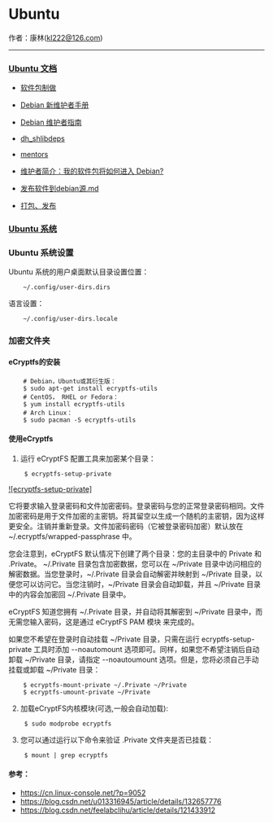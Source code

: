 # Ubuntu

作者：康林(kl222@126.com)

-------------------------

### [Ubuntu 文档](https://www.debian.org/doc/)
- [软件包制做](https://www.debian.org/doc/manuals/packaging-tutorial/packaging-tutorial.en.pdf)
- [Debian 新维护者手册](https://www.debian.org/doc/manuals/maint-guide/index.zh-cn.html)
- [Debian 维护者指南](https://www.debian.org/doc/manuals/debmake-doc/index.zh-cn.html)

- [dh_shlibdeps](http://www.man7.org/linux/man-pages/man1/dh_shlibdeps.1.html)

- [mentors](https://mentors.debian.net)
- [维护者简介：我的软件包将如何进入 Debian?](https://mentors.debian.net/intro-maintainers/)
- [发布软件到debian源.md](https://x.hacking8.com/post-386.html)
- [打包、发布](package.md)

### [Ubuntu 系统](system.md)

### Ubuntu 系统设置

Ubuntu 系统的用户桌面默认目录设置位置：

        ~/.config/user-dirs.dirs

语言设置：

        ~/.config/user-dirs.locale

### 加密文件夹

#### eCryptfs的安装

        # Debian，Ubuntu或其衍生版：
        $ sudo apt-get install ecryptfs-utils
        # CentOS， RHEL or Fedora：
        $ yum install ecryptfs-utils
        # Arch Linux：
        $ sudo pacman -S ecryptfs-utils

#### 使用eCryptfs
1. 运行 eCryptFS 配置工具来加密某个目录：

        $ ecryptfs-setup-private

[![ecryptfs-setup-private]](image/ecryptfs-setup-private.jpg)

它将要求输入登录密码和文件加密密码。登录密码与您的正常登录密码相同。文件加密密码是用于文件加密的主密钥。将其留空以生成一个随机的主密钥，因为这样更安全。注销并重新登录。文件加密码密码（它被登录密码加密）默认放在 ~/.ecryptfs/wrapped-passphrase 中。

您会注意到，eCryptFS 默认情况下创建了两个目录：您的主目录中的 Private 和 .Private。 ~/.Private 目录包含加密数据，您可以在 ~/Private 目录中访问相应的解密数据。当您登录时，~/.Private 目录会自动解密并映射到 ~/Private 目录，以便您可以访问它。当您注销时，~/Private 目录会自动卸载，并且 ~/Private 目录中的内容会加密回 ~/.Private 目录中。

eCryptFS 知道您拥有 ~/.Private 目录，并自动将其解密到 ~/Private 目录中，而无需您输入密码，这是通过 eCryptFS PAM 模块 来完成的。

如果您不希望在登录时自动挂载 ~/Private 目录，只需在运行 ecryptfs-setup-private 工具时添加 --noautomount 选项即可。同样，如果您不希望注销后自动卸载 ~/Private 目录，请指定 --noautoumount 选项。但是，您将必须自己手动挂载或卸载 ~/Private 目录：

        $ ecryptfs-mount-private ~/.Private ~/Private
        $ ecryptfs-umount-private ~/Private

2. 加载eCryptFS内核模块(可选,一般会自动加载):

        $ sudo modprobe ecryptfs

3. 您可以通过运行以下命令来验证 .Private 文件夹是否已挂载：

        $ mount | grep ecryptfs

#### 参考：
- https://cn.linux-console.net/?p=9052
- https://blog.csdn.net/u013316945/article/details/132657776
- https://blog.csdn.net/feelabclihu/article/details/121433912
